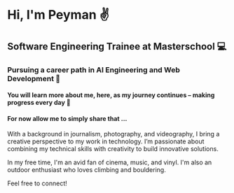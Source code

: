 # Hi, I'm Peyman ✌️

## Software Engineering Trainee at Masterschool 💻

### Pursuing a career path in AI Engineering and Web Development 🤖


#### You will learn more about me, here, as my journey continues – making progress every day 🧗

#### For now allow me to simply share that ...

With a background in journalism, photography, and videography, I bring a creative perspective to my work in technology. I’m passionate about combining my technical skills with creativity to build innovative solutions.

In my free time, I'm an avid fan of cinema, music, and vinyl. I'm also an outdoor enthusiast who loves climbing and bouldering.

Feel free to connect!

